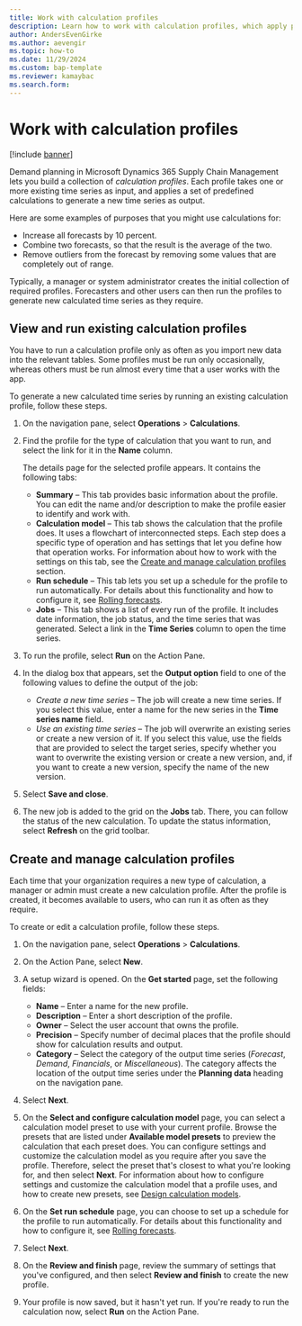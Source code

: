```yaml
---
title: Work with calculation profiles
description: Learn how to work with calculation profiles, which apply predefined calculations to one or more existing time series to generate a new time series as output.
author: AndersEvenGirke
ms.author: aevengir
ms.topic: how-to
ms.date: 11/29/2024
ms.custom: bap-template
ms.reviewer: kamaybac
ms.search.form:
---
```


# Work with calculation profiles

[!include [banner](../includes/banner.md)]

Demand planning in Microsoft Dynamics 365 Supply Chain Management lets you build a collection of *calculation profiles*. Each profile takes one or more existing time series as input, and applies a set of predefined calculations to generate a new time series as output.

Here are some examples of purposes that you might use calculations for:

- Increase all forecasts by 10 percent.
- Combine two forecasts, so that the result is the average of the two.
- Remove outliers from the forecast by removing some values that are completely out of range.

Typically, a manager or system administrator creates the initial collection of required profiles. Forecasters and other users can then run the profiles to generate new calculated time series as they require.

## View and run existing calculation profiles

You have to run a calculation profile only as often as you import new data into the relevant tables. Some profiles must be run only occasionally, whereas others must be run almost every time that a user works with the app.

To generate a new calculated time series by running an existing calculation profile, follow these steps.

1. On the navigation pane, select **Operations** \> **Calculations**.
1. Find the profile for the type of calculation that you want to run, and select the link for it in the **Name** column.

    The details page for the selected profile appears. It contains the following tabs:

    - **Summary** – This tab provides basic information about the profile. You can edit the name and/or description to make the profile easier to identify and work with.
    - **Calculation model** – This tab shows the calculation that the profile does. It uses a flowchart of interconnected steps. Each step does a specific type of operation and has settings that let you define how that operation works. For information about how to work with the settings on this tab, see the [Create and manage calculation profiles](#create-and-manage-calculation-profiles) section.
    - **Run schedule** – This tab lets you set up a schedule for the profile to run automatically. For details about this functionality and how to configure it, see [Rolling forecasts](rolling-forecasts.md).
    - **Jobs** – This tab shows a list of every run of the profile. It includes date information, the job status, and the time series that was generated. Select a link in the **Time Series** column to open the time series.

1. To run the profile, select **Run** on the Action Pane.
1. In the dialog box that appears, set the **Output option** field to one of the following values to define the output of the job:

    - *Create a new time series* – The job will create a new time series. If you select this value, enter a name for the new series in the **Time series name** field.
    - *Use an existing time series* – The job will overwrite an existing series or create a new version of it. If you select this value, use the fields that are provided to select the target series, specify whether you want to overwrite the existing version or create a new version, and, if you want to create a new version, specify the name of the new version.

1. Select **Save and close**.
1. The new job is added to the grid on the **Jobs** tab. There, you can follow the status of the new calculation. To update the status information, select **Refresh** on the grid toolbar.

## Create and manage calculation profiles

Each time that your organization requires a new type of calculation, a manager or admin must create a new calculation profile. After the profile is created, it becomes available to users, who can run it as often as they require.

To create or edit a calculation profile, follow these steps.

1. On the navigation pane, select **Operations** \> **Calculations**.
1. On the Action Pane, select **New**.
1. A setup wizard is opened. On the **Get started** page, set the following fields:

    - **Name** – Enter a name for the new profile.
    - **Description** – Enter a short description of the profile.
    - **Owner** – Select the user account that owns the profile.
    - **Precision** – Specify number of decimal places that the profile should show for calculation results and output.
    - **Category** – Select the category of the output time series (*Forecast*, *Demand*, *Financials*, or *Miscellaneous*). The category affects the location of the output time series under the **Planning data** heading on the navigation pane.

1. Select **Next**.
1. On the **Select and configure calculation model** page, you can select a calculation model preset to use with your current profile. Browse the presets that are listed under **Available model presets** to preview the calculation that each preset does. You can configure settings and customize the calculation model as you require after you save the profile. Therefore, select the preset that's closest to what you're looking for, and then select **Next**. For information about how to configure settings and customize the calculation model that a profile uses, and how to create new presets, see [Design calculation models](design-calculation-models.md).
1. On the **Set run schedule** page, you can choose to set up a schedule for the profile to run automatically. For details about this functionality and how to configure it, see [Rolling forecasts](rolling-forecasts.md).
1. Select **Next**.
1. On the **Review and finish** page, review the summary of settings that you've configured, and then select **Review and finish** to create the new profile.
1. Your profile is now saved, but it hasn't yet run. If you're ready to run the calculation now, select **Run** on the Action Pane.
